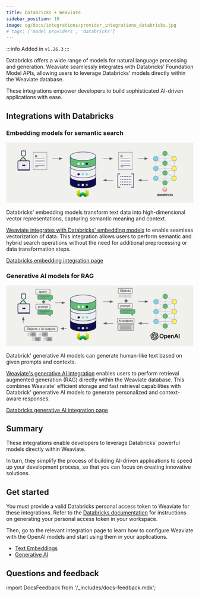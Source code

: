 ```yaml
---
title: Databricks + Weaviate
sidebar_position: 10
image: og/docs/integrations/provider_integrations_databricks.jpg
# tags: ['model providers', 'databricks']
---
```


<!-- Note: for images, use https://docs.google.com/presentation/d/15opIcJuaIjEEcs_1Zm8B6pccox2p7_MHSjCnRv4dPfU/edit?usp=sharing -->

:::info Added in `v1.26.3`
:::

Databricks offers a wide range of models for natural language processing and generation. Weaviate seamlessly integrates with Databricks' Foundation Model APIs, allowing users to leverage Databricks' models directly within the Weaviate database.

These integrations empower developers to build sophisticated AI-driven applications with ease.

## Integrations with Databricks

### Embedding models for semantic search

![Embedding integration illustration](../_includes/integration_databricks_embedding.png)

Databricks' embedding models transform text data into high-dimensional vector representations, capturing semantic meaning and context.

[Weaviate integrates with Databricks' embedding models](./embeddings.md) to enable seamless vectorization of data. This integration allows users to perform semantic and hybrid search operations without the need for additional preprocessing or data transformation steps.

[Databricks embedding integration page](./embeddings.md)

### Generative AI models for RAG

![Single prompt RAG integration generates individual outputs per search result](../_includes/integration_openai_rag_single.png)

Databrick' generative AI models can generate human-like text based on given prompts and contexts.

[Weaviate's generative AI integration](./generative.md) enables users to perform retrieval augmented generation (RAG) directly within the Weaviate database. This combines Weaviate' efficient storage and fast retrieval capabilities with Databrick' generative AI models to generate personalized and context-aware responses.

[Databricks generative AI integration page](./generative.md)

## Summary

These integrations enable developers to leverage Databricks' powerful models directly within Weaviate.

In turn, they simplify the process of building AI-driven applications to speed up your development process, so that you can focus on creating innovative solutions.

## Get started

You must provide a valid Databricks personal access token to Weaviate for these integrations. Refer to the [Databricks documentation](https://docs.databricks.com/en/dev-tools/auth/pat.html) for instructions on generating your personal access token in your workspace.

Then, go to the relevant integration page to learn how to configure Weaviate with the OpenAI models and start using them in your applications.

- [Text Embeddings](./embeddings.md)
- [Generative AI](./generative.md)

## Questions and feedback

import DocsFeedback from '/_includes/docs-feedback.mdx';

<DocsFeedback/>
